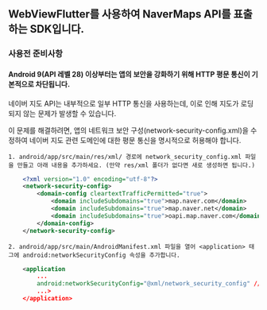 ## WebViewFlutter를 사용하여 NaverMaps API를 표출하는 SDK입니다.

### 사용전 준비사항
#### Android 9(API 레벨 28) 이상부터는 앱의 보안을 강화하기 위해 HTTP 평문 통신이 기본적으로 차단됩니다.

네이버 지도 API는 내부적으로 일부 HTTP 통신을 사용하는데, 이로 인해 지도가 로딩되지 않는 문제가 발생할 수 있습니다.

이 문제를 해결하려면, 앱의 네트워크 보안 구성(network-security-config.xml)을 수정하여 네이버 지도 관련 도메인에 대한 평문 통신을 명시적으로 허용해야 합니다.  

    1. android/app/src/main/res/xml/ 경로에 network_security_config.xml 파일을 만들고 아래 내용을 추가하세요. (만약 res/xml 폴더가 없다면 새로 생성하면 됩니다.)
```xml
    <?xml version="1.0" encoding="utf-8"?>
    <network-security-config>
        <domain-config cleartextTrafficPermitted="true">
            <domain includeSubdomains="true">map.naver.com</domain>
            <domain includeSubdomains="true">map.naver.net</domain>
            <domain includeSubdomains="true">oapi.map.naver.com</domain>
        </domain-config>
    </network-security-config>
```
    
    2. android/app/src/main/AndroidManifest.xml 파일을 열어 <application> 태그에 android:networkSecurityConfig 속성을 추가합니다.
```xml
    <application
        ...
        android:networkSecurityConfig="@xml/network_security_config" // 이부분 추가.
        ...>
    </application>
```
